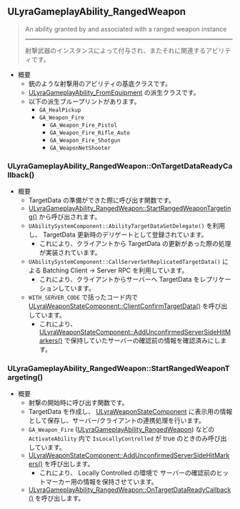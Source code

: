 ## ULyraGameplayAbility_RangedWeapon

> An ability granted by and associated with a ranged weapon instance  
> 
> ----
> 射撃武器のインスタンスによって付与され、またそれに関連するアビリティです。 

* 概要
	* 銃のような射撃用のアビリティの基底クラスです。
	* [ULyraGameplayAbility_FromEquipment] の派生クラスです。
	* 以下の派生ブループリントがあります。
		* `GA_HealPickup`
		* `GA_Weapon_Fire`
			* `GA_Weapon_Fire_Pistol`
			* `GA_Weapon_Fire_Rifle_Auto`
			* `GA_Weapon_Fire_Shotgun`
			* `GA_WeaponNetShooter`


### ULyraGameplayAbility_RangedWeapon::OnTargetDataReadyCallback()

* 概要
	* TargetData の準備ができた際に呼び出す関数です。
	* [ULyraGameplayAbility_RangedWeapon::StartRangedWeaponTargeting()] から呼び出されます。
	* `UAbilitySystemComponent::AbilityTargetDataSetDelegate()` を利用し、 TargetData 更新時のデリゲートとして登録されています。
		* これにより、クライアントから TargetData の更新があった際の処理が実装されています。
	* `UAbilitySystemComponent::CallServerSetReplicatedTargetData()` による Batching Client -> Server RPC を利用しています。
		* これにより、クライアントからサーバーへ TargetData をレプリケーションしています。
	* `WITH_SERVER_CODE` で括ったコード内で [ULyraWeaponStateComponent::ClientConfirmTargetData()] を呼び出しています。
		* これにより、 [ULyraWeaponStateComponent::AddUnconfirmedServerSideHitMarkers()] で保持していたサーバーの確認前の情報を確認済みにします。

### ULyraGameplayAbility_RangedWeapon::StartRangedWeaponTargeting()

* 概要
	* 射撃の開始時に呼び出す関数です。
	* TargetData を作成し、 [ULyraWeaponStateComponent] に表示用の情報として保存し、サーバー/クライアントの連携処理を行います。
	* `GA_Weapon_Fire` ([ULyraGameplayAbility_RangedWeapon]) などの `ActivateAbility` 内で `IsLocallyControlled` が true のときのみ呼び出しています。
	* [ULyraWeaponStateComponent::AddUnconfirmedServerSideHitMarkers()] を呼び出します。
		* これにより、 Locally Controlled の環境で サーバーの確認前のヒットマーカー用の情報を保持させています。
	* [ULyraGameplayAbility_RangedWeapon::OnTargetDataReadyCallback()] を呼び出します。


<!--- ページ内のリンク --->

<!--- 自前の画像へのリンク --->

<!--- generated --->
[ULyraGameplayAbility_FromEquipment]: ../../Lyra/GameplayAbility/ULyraGameplayAbility_FromEquipment.md#ulyragameplayability_fromequipment
[ULyraGameplayAbility_RangedWeapon]: ../../Lyra/GameplayAbility/ULyraGameplayAbility_RangedWeapon.md#ulyragameplayability_rangedweapon
[ULyraGameplayAbility_RangedWeapon::OnTargetDataReadyCallback()]: ../../Lyra/GameplayAbility/ULyraGameplayAbility_RangedWeapon.md#ulyragameplayability_rangedweaponontargetdatareadycallback
[ULyraGameplayAbility_RangedWeapon::StartRangedWeaponTargeting()]: ../../Lyra/GameplayAbility/ULyraGameplayAbility_RangedWeapon.md#ulyragameplayability_rangedweaponstartrangedweapontargeting
[ULyraWeaponStateComponent]: ../../Lyra/Weapon/ULyraWeaponStateComponent.md#ulyraweaponstatecomponent
[ULyraWeaponStateComponent::AddUnconfirmedServerSideHitMarkers()]: ../../Lyra/Weapon/ULyraWeaponStateComponent.md#ulyraweaponstatecomponentaddunconfirmedserversidehitmarkers
[ULyraWeaponStateComponent::ClientConfirmTargetData()]: ../../Lyra/Weapon/ULyraWeaponStateComponent.md#ulyraweaponstatecomponentclientconfirmtargetdata
